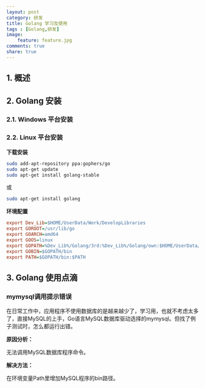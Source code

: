 ```yaml
---
layout: post
category: 研发
title: Golang 学习及使用
tags : [Golang,研发]
image:
    feature: feature.jpg
comments: true
share: true
---
```


## 1. 概述

## 2. Golang 安装

### 2.1. Windows 平台安装

### 2.2. Linux 平台安装

**下载安装**

```bash
sudo add-apt-repository ppa:gophers/go
sudo apt-get update
sudo apt-get install golang-stable
```

或

```bash
sudo apt-get install golang
```


**环境配置**

```cfg
export Dev_Lib=$HOME/UserData/Work/DevelopLibraries
export GOROOT=/usr/lib/go
export GOARCH=amd64
export GOOS=linux
export GOPATH=%Dev_Lib%/Golang/3rd:%Dev_Lib%/Golang/own:$HOME/UserData/Work/Codes/Golang/example
export GOBIN=$GOPATH/bin
export PATH=$GOPATH/bin:$PATH
```

## 3. Golang 使用点滴

### mymysql调用提示错误

在日常工作中，应用程序不使用数据库的是越来越少了，学习用，也就不考虑太多了，直接MySQL的上手，Go语言MySQL数据库驱动选择的mymysql。但找了例子测试时，怎么都运行出错。

**原因分析：**

无法调用MySQL数据库程序命令。

**解决方法：**

在环境变量Path里增加MySQL程序的bin路径。
